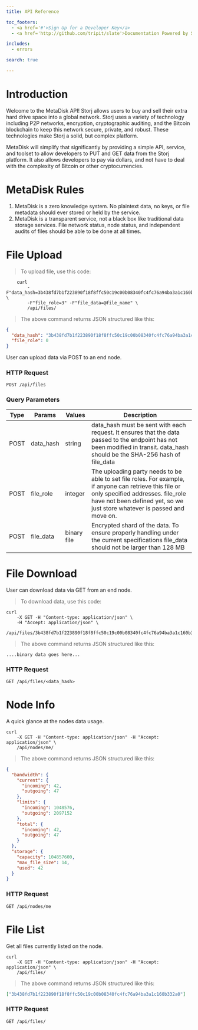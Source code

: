 ```yaml
---
title: API Reference

toc_footers:
  - <a href='#'>Sign Up for a Developer Key</a>
  - <a href='http://github.com/tripit/slate'>Documentation Powered by Slate</a>

includes:
  - errors

search: true

---
```


# Introduction

Welcome to the MetaDisk API! Storj allows users to buy and sell their extra hard drive space into a global network. Storj uses a variety of technology including P2P networks, encryption, cryptographic auditing, and the Bitcoin blockchain to keep this network secure, private, and robust. These technologies make Storj a solid, but complex platform.

MetaDisk will simplify that significantly by providing a simple API, service, and toolset to allow developers to PUT and GET data from the Storj platform. It also allows developers to pay via dollars, and not have to deal with the complexity of Bitcoin or other cryptocurrencies.

# MetaDisk Rules
1. MetaDisk is a zero knowledge system. No plaintext data, no keys, or file metadata should ever stored or held by the service.
2. MetaDisk is a transparent service, not a black box like traditional data storage services. File network status, node status, and independent audits of files should be able to be done at all times.


# File Upload
>To upload file, use this code:

```shell
    curl
        -F"data_hash=3b438fd7b1f223890f18f8ffc50c19c00b08340fc4fc76a94ba3a1c160b332a0" \
        -F"file_role=3" -F"file_data=@file_name" \
        /api/files/ 
```

>The above command returns JSON structured like this:

```json
{
  "data_hash": "3b438fd7b1f223890f18f8ffc50c19c00b08340fc4fc76a94ba3a1c160b332a0",
  "file_role": 0
}
```


User can upload data via POST to an end node.

### HTTP Request

`POST /api/files`

### Query Parameters

Type | Params | Values | Description
--------- | ------- | ----------- | ----------------
POST | data_hash | string | data_hash must be sent with each request. It ensures that the data passed to the endpoint has not been modified in transit. data_hash should be the SHA-256 hash of file_data
POST | file_role | integer | The uploading party needs to be able to set file roles. For example, if anyone can retrieve this file or only specified addresses. file_role have not been defined yet, so we just store whatever is passed and move on.
POST | file_data | binary file | Encrypted shard of the data. To ensure properly handling under the current specifications file_data should not be larger than 128 MB


# File Download

User can download data via GET from an end node.

>To download data, use this code:

```shell
curl
    -X GET -H "Content-type: application/json" \
    -H "Accept: application/json" \
    /api/files/3b438fd7b1f223890f18f8ffc50c19c00b08340fc4fc76a94ba3a1c160b332a0
```

> The above command returns JSON structured like this:
```binary data
....binary data goes here...
```

### HTTP Request

`GET /api/files/<data_hash>`


# Node Info

A quick glance at the nodes data usage.

```shell
curl
    -X GET -H "Content-type: application/json" -H "Accept: application/json" \
    /api/nodes/me/
```

> The above command returns JSON structured like this:

```json
{
  "bandwidth": {
    "current": {
      "incoming": 42,
      "outgoing": 47
    },
    "limits": {
      "incoming": 1048576,
      "outgoing": 2097152
    },
    "total": {
      "incoming": 42,
      "outgoing": 47
    }
  },
  "storage": {
    "capacity": 104857600,
    "max_file_size": 14,
    "used": 42
  }
}
```

### HTTP Request

`GET /api/nodes/me`


# File List

Get all files currently listed on the node.

```shell
curl
    -X GET -H "Content-type: application/json" -H "Accept: application/json" \
    /api/files/
```

> The above command returns JSON structured like this:

```json
["3b438fd7b1f223890f18f8ffc50c19c00b08340fc4fc76a94ba3a1c160b332a0"]
```

### HTTP Request

`GET /api/files/`
